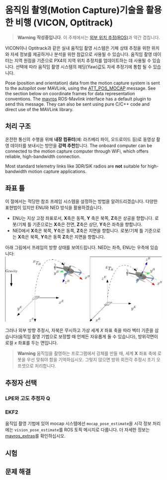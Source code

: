 # 움직임 촬영(Motion Capture)기술을 활용한 비행 (VICON, Optitrack)

> **Warning** **작성중입니다**. 이 주제에서는 [외부 위치 추정(ROS)](../ros/external_position_estimation.md)과 약간 겹칩니다.

VICON이나 Optitrack과 같은 실내 움직임 촬영 시스템은 기체 상태 추정을 위한 위치와 자세 정보를 제공하거나 분석을 위한 참값으로 사용될 수 있습니다. 움직임 촬영 데이터는 지역 원점을 기준으로 PX4의 지역 위치 추정치를 업데이트하는 데 사용될 수 있습니다. 선택에 따라 움직임 촬영 시스템의 헤딩(Yaw)값도 자세 추정기에 통합 될 수 있습니다.

Pose (position and orientation) data from the motion capture system is sent to the autopilot over MAVLink, using the [ATT_POS_MOCAP](https://mavlink.io/en/messages/common.html#ATT_POS_MOCAP) message. See the section below on coordinate frames for data representation conventions. The [mavros](../ros/mavros_installation.md) ROS-Mavlink interface has a default plugin to send this message. They can also be sent using pure C/C++ code and direct use of the MAVLink library.

## 처리 구조

온전한 통신의 수행을 위해 **내장 컴퓨터**(예: 라즈베리 파이, 오드로이드 등)로 동영상 촬영 데이터를 보내시는 방안을 **강력 추천**합니다. The onboard computer can be connected to the motion capture computer through WiFi, which offers reliable, high-bandwidth connection.

Most standard telemetry links like 3DR/SiK radios are **not** suitable for high-bandwidth motion capture applications.

## 좌표 틀

이 절에서는 적당한 참조 프레임 시스템을 설정하는 방법을 알려드리겠습니다. 다양한 표현법이 있지만 ENU와 NED 방식을 활용하겠습니다.

* ENU는 지상 고정 좌표로서, **X**축은 동쪽, **Y** 축은 북쪽, **Z**축은 상공을 향합니다. 로봇/기체 틀 기준으로는 **X**축은 전면, **Z**축은 상단, **Y**축은 좌측을 향합니다.
* NED에서 **X**축은 북쪽, **Y**축은 동쪽, **Z**축은 지면을 향합니다. 로봇/기체 틀 기준으로는 **X**축은 북쪽, **Y**축은 동쪽 **Z**축은 지면을 향합니다. 

아래 그림에서 프레임의 방향 상태를 보여드립니다. NED는 좌측, ENU는 우측에 있습니다: ![참조 프레임](../../assets/lpe/ref_frames.png)

그러나 외부 방향 추정시, 자북은 무시하고 가상 세계 *X* 좌표 축을 따라 벡터 기준을 삼습니다(움직임 촬영 기법으로 보정할 때 언제든 자유롭게 둘 수 있습니다), 방위각면이 로컬 *x* 좌표를 두는 면입니다.

> **Warning** 움직임을 촬영하는 프로그램에서 강체를 만들 때, 세계 **X** 좌표 축에 로봇을 우선 맞춰야 함을 기억하십시오. 그렇지 않으면 방위 회전각 추정시 초기 오프셋으로 처리합니다.

## 추정자 선택

### LPE와 고도 추정자 Q

### EKF2

움직임 촬영 기법에 있어 mocap 시스템에선 `mocap_pose_estimate`을 시각 정보 처리에는 `vision_pose_estimate`를 ROS 토픽 메시지로 다룹니다. 더 자세한 정보는 [mavros_extras](http://wiki.ros.org/mavros_extras)를 확인하십시오.

## 시험

## 문제 해결